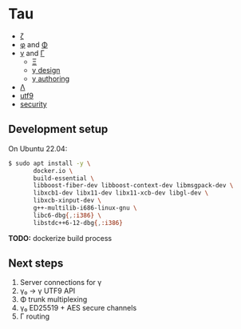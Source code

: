 # Tau
+ [ζ](doc/zeta.md)
+ [φ](doc/phi.md) and [Φ](doc/Phi.md)
+ [γ](doc/gamma.md) and [Γ](doc/Gamma.md)
  + [Ξ](doc/Xi.md)
  + [γ design](doc/gamma-design.md)
  + [γ authoring](doc/gamma-authoring.md)
+ [Λ](doc/Lambda.md)
+ [utf9](doc/utf9.md)
+ [security](doc/security.md)


## Development setup
On Ubuntu 22.04:

```sh
$ sudo apt install -y \
       docker.io \
       build-essential \
       libboost-fiber-dev libboost-context-dev libmsgpack-dev \
       libxcb1-dev libx11-dev libx11-xcb-dev libgl-dev \
       libxcb-xinput-dev \
       g++-multilib-i686-linux-gnu \
       libc6-dbg{,:i386} \
       libstdc++6-12-dbg{,:i386}
```

**TODO:** dockerize build process


## Next steps
1. Server connections for γ
2. γ₀ → γ UTF9 API
3. Φ trunk multiplexing
4. γ₀ ED25519 + AES secure channels
5. Γ routing
